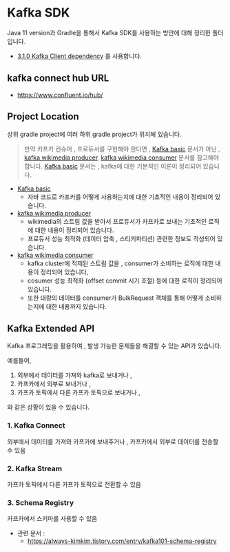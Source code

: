 # Kafka SDK
Java 11 version과 Gradle을 통해서 Kafka SDK를 사용하는 방안에 대해 정리한 폴더입니다.
- [3.1.0 Kafka Client dependency](https://mvnrepository.com/artifact/org.apache.kafka/kafka-clients/3.1.0) 를 사용합니다.

## kafka connect hub URL
- https://www.confluent.io/hub/

## Project Location
상위 gradle project에 여러 하위 gradle project가 위치해 있습니다.
>만약 카프카 컨슈머 , 프로듀서를 구현해야 한다면 , [Kafka basic](./kafka-basics) 문서가 아닌 , [kafka wikimedia producer](./kafka-producer-wikimedia), [kafka wikimedia consumer](./kafka-consumer-opensearch) 문서를 참고해야 합니다.
>[Kafka basic](./kafka-basics) 문서는 , kafka에 대한 기본적인 이론이 정리되어 있습니다.

- [Kafka basic](./kafka-basics)
  - 자바 코드로 카프카를 어떻게 사용하는지에 대한 기초적인 내용이 정리되어 있습니다.
- [kafka wikimedia producer](./kafka-producer-wikimedia)
  - wikimedia의 스트림 값을 받아서 프로듀서가 카프카로 보내는 기초적인 로직에 대한 내용이 정리되어 있습니다.
  - 프로듀서 성능 최적화 (데이터 압축 , 스티키파티션) 관련한 정보도 작성되어 있습니다.
- [kafka wikimedia consumer](./kafka-consumer-opensearch)
  - kafka cluster에 적제된 스트림 값을 , consumer가 소비하는 로직에 대한 내용이 정리되어 있습니다,
  - cosumer 성능 최적화 (offset commit 시기 조절) 등에 대한 로직이 정리되어 있습니다.
  - 또한 대량의 데이터를 consumer가 BulkRequest 객체를 통해 어떻게 소비하는지에 대한 내용까지 있습니다.

## Kafka Extended API
Kafka 프로그래밍을 활용하여 , 발생 가능한 문제들을 해결할 수 있는 API가 있습니다.

예를들어,  
1. 외부에서 데이터를 가져와 kafka로 보내거나 ,
2. 카프카에서 외부로 보내거나 ,
3. 카프카 토픽에서 다른 카프카 토픽으로 보내거나 ,

와 같은 상황이 있을 수 있습니다.

### 1. Kafka Connect
외부에서 데이터를 가져와 카프카에 보내주거나 , 카프카에서 외부로 데이터를 전송할 수 있음

### 2. Kafka Stream
카프카 토픽에서 다른 카프카 토픽으로 전환할 수 있음

### 3. Schema Registry
카프카에서 스키마를 사용할 수 있음
- 관련 문서 : 
  - https://always-kimkim.tistory.com/entry/kafka101-schema-registry